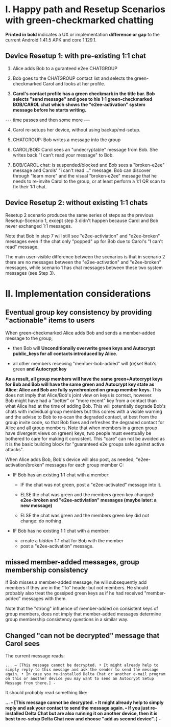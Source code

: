 
# I. Happy path and Resetup Scenarios with green-checkmarked chatting

**Printed in bold** indicates a UX or implementation **difference or gap**
to the current Android 1.41.5 APK and core 1.129.1.

## Device Resetup 1: with pre-existing 1:1 chat

1. Alice adds Bob to a guranteed e2ee CHATGROUP 

2. Bob goes to the CHATGROUP contact list 
   and selects the green-checkmarked Carol 
   and looks at her profile.

3. **Carol's contact profile has a green checkmark in the title bar.
   Bob selects "send message" and goes to his 1:1 green-checkmarked 
   BOB/CAROL chat which shows the "e2ee-activation" system message
   before he starts writing.** 

--- time passes and then some more ---

4. Carol re-setups her device, without using backup/md-setup.

5. CHATGROUP: Bob writes a message into the group

6. CAROL/BOB: Carol sees an "undecryptable" message from Bob.
   She writes back "I can't read your message" to Bob.

7. BOB/CAROL chat: is suspended/blocked and Bob sees a "broken-e2ee" message
   and Carols' "i can't read ..." message.
   Bob can discover through "learn more" 
   and the visual "broken-e2ee" message
   that he needs to re-invite Carol to the group,
   or at least perform a 1:1 QR scan to fix their 1:1 chat.


## Device Resetup 2: without existing 1:1 chats

Resetup 2 scenario produces the same series of steps as the previous Resetup-Scenario 1, 
except step 3 didn't happen because Carol and Bob never exchanged 1:1 messages. 

Note that Bob in step 7 will still see "e2ee-activiation" and "e2ee-broken" messages
even if the chat only "popped" up for Bob due to Carol's "I can't read" message. 

The main user-visible difference between the scenarios is that 
in scenario 2 there are no messages between the "e2ee-activation" and "e2ee-broken" messages,
while scenario 1 has chat messages between these two system messages (see Step 3).

# II. Implementation considerations 

## Eventual group key consistency by providing "actionable" items to users

When green-checkmarked Alice adds Bob and sends a member-added message to the group, 

- then Bob will **Unconditionally overwrite green keys and Autocrypt public_keys 
for all contacts introduced by Alice**. 

- all other members receiving "member-bob-added" 
  will (re)set Bob's green **and Autocrypt key** 

**As a result, all group members will have the same green+Autocrypt keys for Bob
and Bob will have the same green and Autocrypt key state as Alice:
Alice and Bob are fully synchronized on group member keys.** 
This does not imply that Alice/Bob's joint view on keys is correct, however.  
Bob might have had a "better" or "more recent" key from a contact 
than what Alice had at the time of adding Bob. This will potentially degrade Bob's 
chats with individual group members but this comes with a visible warning 
and the advise to Bob to re-scan the degraded contact, at best from the group invite code,
so that Bob fixes and refreshes the degraded contact for Alice and all group members. 
Note that when members in a green group have divergent views on (green) keys,
two people must eventually be bothered to care for making it consistent. 
This "care" can not be avoided as it is the basic building block 
for "guaranteed e2e groups safe against active attacks".

When Alice adds Bob, Bob's device will also post, as needed, 
"e2ee-activation/broken" messages for each group member C: 

- IF Bob has an existing 1:1 chat with a member: 

  - IF the chat was not green, post a "e2ee-activated" message into it. 

  - ELSE the chat was green and the members green key changed: 
    **e2ee-broken and "e2ee-activiation" messages (maybe later: a new message)**

  - ELSE the chat was green and the members green key did not change: do nothing. 

- IF Bob has no existing 1:1 chat with a member: 
  
     - create a *hidden* 1:1 chat for Bob with the member
     - post a "e2ee-activation" message. 


## missed member-added messages, group membership consistency

If Bob misses a member-added message, he will subsequently add members
if they are in the "To" header but not members. He should probably
also treat the gossiped green keys as 
if he had received "member-added" messages with them. 

Note that the "strong" influence of member-added on consistent keys of group members,
does not imply that member-added messages determine group membership consistency
questions in a similar way. 


## Changed "can not be decrypted" message that Carol sees

The current message reads:

```
... – [This message cannot be decrypted. • It might already help to simply reply to this message and ask the sender to send the message again. • In case you re-installed Delta Chat or another e-mail program on this or another device you may want to send an Autocrypt Setup Message from there.] -
```

It should probably read something like: 

**... – [This message cannot be decrypted. • It might already help to simply reply and ask 
your contact to send the message again. • If you just re-installed Delta Chat 
but are also running it on another device, 
then it is best to re-setup Delta Chat now and choose "add as second device". ] -**
